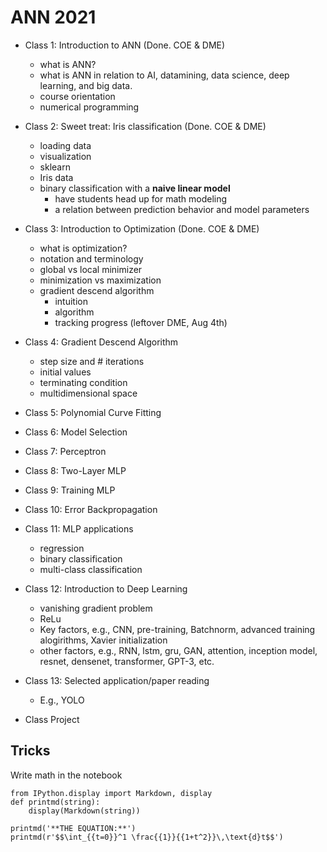 # ANN 2021

* Class 1: Introduction to ANN (Done. COE & DME)
  * what is ANN?
  * what is ANN in relation to AI, datamining, data science, deep learning, and big data.
  * course orientation
  * numerical programming

* Class 2: Sweet treat: Iris classification (Done. COE & DME)
  * loading data
  * visualization
  * sklearn
  * Iris data
  * binary classification with a **naive linear model**
    * have students head up for math modeling
    * a relation between prediction behavior and model parameters

* Class 3: Introduction to Optimization (Done. COE & DME)
  * what is optimization?
  * notation and terminology
  * global vs local minimizer
  * minimization vs maximization
  * gradient descend algorithm
    * intuition
    * algorithm
    * tracking progress (leftover DME, Aug 4th)
  
* Class 4: Gradient Descend Algorithm
  * step size and # iterations
  * initial values
  * terminating condition
  * multidimensional space

* Class 5: Polynomial Curve Fitting

* Class 6: Model Selection

* Class 7: Perceptron

* Class 8: Two-Layer MLP

* Class 9: Training MLP

* Class 10: Error Backpropagation

* Class 11: MLP applications
  * regression
  * binary classification
  * multi-class classification
  
* Class 12: Introduction to Deep Learning
  * vanishing gradient problem
  * ReLu
  * Key factors, e.g., CNN, pre-training, Batchnorm, advanced training alogirithms, Xavier initialization 
  * other factors, e.g., RNN, lstm, gru, GAN, attention, inception model, resnet, densenet, transformer, GPT-3, etc.

* Class 13: Selected application/paper reading
  * E.g., YOLO 

* Class Project


## Tricks

Write math in the notebook
```
from IPython.display import Markdown, display
def printmd(string):
    display(Markdown(string))

printmd('**THE EQUATION:**')
printmd(r'$$\int_{{t=0}}^1 \frac{{1}}{{1+t^2}}\,\text{d}t$$')
```




